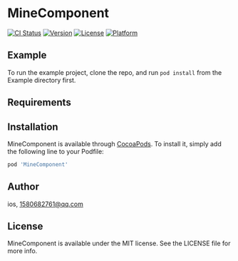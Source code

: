 # MineComponent

[![CI Status](https://img.shields.io/travis/ios/MineComponent.svg?style=flat)](https://travis-ci.org/ios/MineComponent)
[![Version](https://img.shields.io/cocoapods/v/MineComponent.svg?style=flat)](https://cocoapods.org/pods/MineComponent)
[![License](https://img.shields.io/cocoapods/l/MineComponent.svg?style=flat)](https://cocoapods.org/pods/MineComponent)
[![Platform](https://img.shields.io/cocoapods/p/MineComponent.svg?style=flat)](https://cocoapods.org/pods/MineComponent)

## Example

To run the example project, clone the repo, and run `pod install` from the Example directory first.

## Requirements

## Installation

MineComponent is available through [CocoaPods](https://cocoapods.org). To install
it, simply add the following line to your Podfile:

```ruby
pod 'MineComponent'
```

## Author

ios, 1580682761@qq.com

## License

MineComponent is available under the MIT license. See the LICENSE file for more info.
